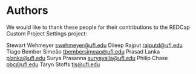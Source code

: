 # Authors

We would like to thank these people for their contributions to the REDCap Custom Project Settings project:

Stewart Wehmeyer <swehmeyer@ufl.edu>
Dileep Rajput <rajputd@ufl.edu>
Tiago Bember Simeão <tbembersimeao@ufl.edu>
Prasad Lanka <planka@ufl.edu>
Surya Prasanna <suryayalla@ufl.edu>
Philip Chase <pbc@ufl.edu>
Taryn Stoffs <tls@ufl.edu>

